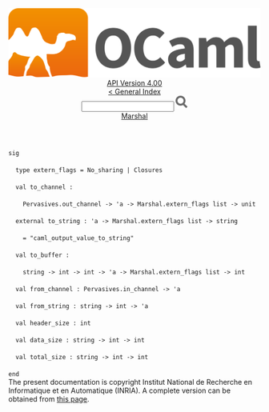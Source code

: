 <!-- ((! set title API !)) ((! set documentation !)) ((! set api !)) ((! set nobreadcrumb !)) -->
<div class="api"><header><nav class="toc brand"><a class="brand" href="https://ocaml.org/"><img src="colour-logo-gray.svg" class="svg" alt="OCaml"></a></nav><nav class="toc"><div class="toc_version"><a href="/docs" id="version-select">API Version 4.00</a></div><a href="index.html">&lt; General Index</a><div class="api_search"><input type="text" name="apisearch" id="api_search" oninput="mySearch(false);" onkeypress="this.oninput();" onclick="this.oninput();" onpaste="this.oninput();">
<img src="search_icon.svg" alt="Search" class="svg" onclick="mySearch(false)"></div>
<div id="search_results"></div><div class="toc_title"><a href="Marshal.html">Marshal</a></div><ul></ul></nav></header>
<code class="code"><span class="keyword">sig</span><br>
&nbsp;&nbsp;<span class="keyword">type</span>&nbsp;extern_flags&nbsp;=&nbsp;<span class="constructor">No_sharing</span>&nbsp;<span class="keywordsign">|</span>&nbsp;<span class="constructor">Closures</span><br>
&nbsp;&nbsp;<span class="keyword">val</span>&nbsp;to_channel&nbsp;:<br>
&nbsp;&nbsp;&nbsp;&nbsp;<span class="constructor">Pervasives</span>.out_channel&nbsp;<span class="keywordsign">-&gt;</span>&nbsp;<span class="keywordsign">'</span>a&nbsp;<span class="keywordsign">-&gt;</span>&nbsp;<span class="constructor">Marshal</span>.extern_flags&nbsp;list&nbsp;<span class="keywordsign">-&gt;</span>&nbsp;unit<br>
&nbsp;&nbsp;<span class="keyword">external</span>&nbsp;to_string&nbsp;:&nbsp;<span class="keywordsign">'</span>a&nbsp;<span class="keywordsign">-&gt;</span>&nbsp;<span class="constructor">Marshal</span>.extern_flags&nbsp;list&nbsp;<span class="keywordsign">-&gt;</span>&nbsp;string<br>
&nbsp;&nbsp;&nbsp;&nbsp;=&nbsp;<span class="string">"caml_output_value_to_string"</span><br>
&nbsp;&nbsp;<span class="keyword">val</span>&nbsp;to_buffer&nbsp;:<br>
&nbsp;&nbsp;&nbsp;&nbsp;string&nbsp;<span class="keywordsign">-&gt;</span>&nbsp;int&nbsp;<span class="keywordsign">-&gt;</span>&nbsp;int&nbsp;<span class="keywordsign">-&gt;</span>&nbsp;<span class="keywordsign">'</span>a&nbsp;<span class="keywordsign">-&gt;</span>&nbsp;<span class="constructor">Marshal</span>.extern_flags&nbsp;list&nbsp;<span class="keywordsign">-&gt;</span>&nbsp;int<br>
&nbsp;&nbsp;<span class="keyword">val</span>&nbsp;from_channel&nbsp;:&nbsp;<span class="constructor">Pervasives</span>.in_channel&nbsp;<span class="keywordsign">-&gt;</span>&nbsp;<span class="keywordsign">'</span>a<br>
&nbsp;&nbsp;<span class="keyword">val</span>&nbsp;from_string&nbsp;:&nbsp;string&nbsp;<span class="keywordsign">-&gt;</span>&nbsp;int&nbsp;<span class="keywordsign">-&gt;</span>&nbsp;<span class="keywordsign">'</span>a<br>
&nbsp;&nbsp;<span class="keyword">val</span>&nbsp;header_size&nbsp;:&nbsp;int<br>
&nbsp;&nbsp;<span class="keyword">val</span>&nbsp;data_size&nbsp;:&nbsp;string&nbsp;<span class="keywordsign">-&gt;</span>&nbsp;int&nbsp;<span class="keywordsign">-&gt;</span>&nbsp;int<br>
&nbsp;&nbsp;<span class="keyword">val</span>&nbsp;total_size&nbsp;:&nbsp;string&nbsp;<span class="keywordsign">-&gt;</span>&nbsp;int&nbsp;<span class="keywordsign">-&gt;</span>&nbsp;int<br>
<span class="keyword">end</span></code><div class="copyright">The present documentation is copyright Institut National de Recherche en Informatique et en Automatique (INRIA). A complete version can be obtained from <a href="http://caml.inria.fr/pub/docs/manual-ocaml/">this page</a>.</div></div>